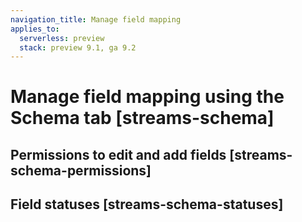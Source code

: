 ```yaml
---
navigation_title: Manage field mapping
applies_to:
  serverless: preview
  stack: preview 9.1, ga 9.2
---
```


# Manage field mapping using the Schema tab [streams-schema]

## Permissions to edit and add fields [streams-schema-permissions]

## Field statuses [streams-schema-statuses]